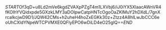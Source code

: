 $START$Of3qD+u8Ld2mVe6kgdZVAXpPZgT4m1LXVbj6/iJ0iYX5XlaacAWnVR4fKOIhYVQidxpde5GXzkLMY3aDOlpwCatpHNTcOgoOaZKlMuY2hDXdL/7gnXrcaIkcjwD9D1/JQW42CMs+h2uheH4hoZxEGKk30z+Ztzz4A8hlLwJbCCC6eoUhCXldYNpeWTCPVMXE0QFlyEPO6wDiLD4eO25glQ==$END$